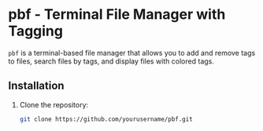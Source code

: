# pbf - Terminal File Manager with Tagging

`pbf` is a terminal-based file manager that allows you to add and remove tags to files, search files by tags, and display files with colored tags.

## Installation

1. Clone the repository:
   ```bash
   git clone https://github.com/yourusername/pbf.git
